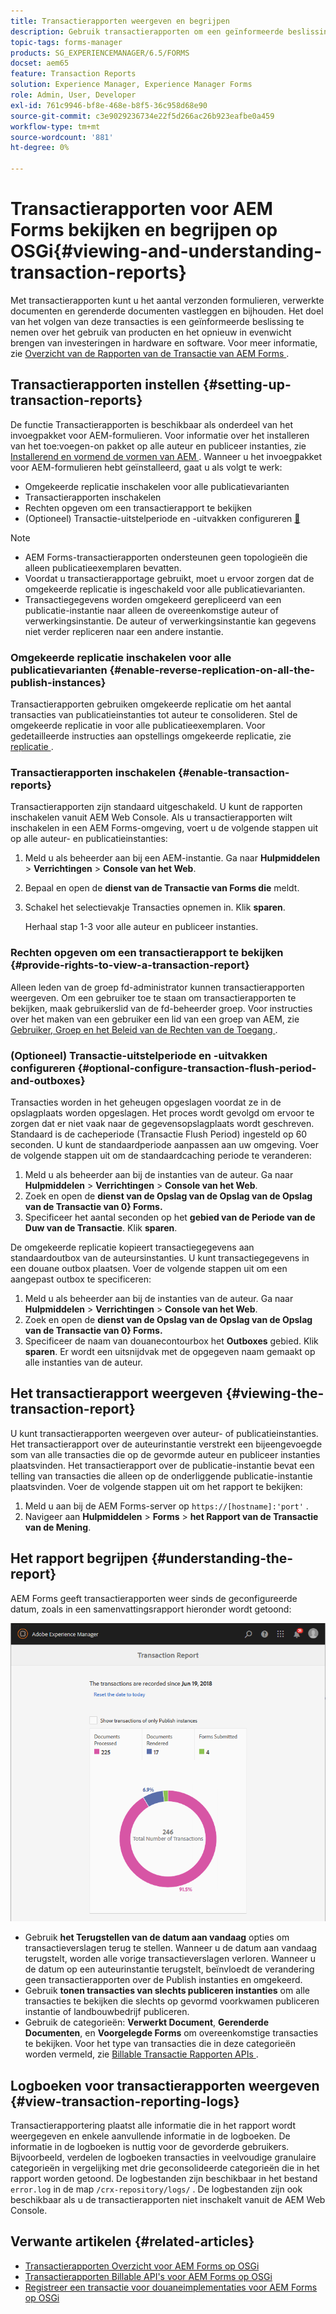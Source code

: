 ```yaml
---
title: Transactierapporten weergeven en begrijpen
description: Gebruik transactierapporten om een geïnformeerde beslissing te nemen over het gebruik van producten en het opnieuw in evenwicht brengen van investeringen in hardware en software.
topic-tags: forms-manager
products: SG_EXPERIENCEMANAGER/6.5/FORMS
docset: aem65
feature: Transaction Reports
solution: Experience Manager, Experience Manager Forms
role: Admin, User, Developer
exl-id: 761c9946-bf8e-468e-b8f5-36c958d68e90
source-git-commit: c3e9029236734e22f5d266ac26b923eafbe0a459
workflow-type: tm+mt
source-wordcount: '881'
ht-degree: 0%

---
```


# Transactierapporten voor AEM Forms bekijken en begrijpen op OSGi{#viewing-and-understanding-transaction-reports}

Met transactierapporten kunt u het aantal verzonden formulieren, verwerkte documenten en gerenderde documenten vastleggen en bijhouden. Het doel van het volgen van deze transacties is een geïnformeerde beslissing te nemen over het gebruik van producten en het opnieuw in evenwicht brengen van investeringen in hardware en software. Voor meer informatie, zie [ Overzicht van de Rapporten van de Transactie van AEM Forms ](../../forms/using/transaction-reports-overview.md).

## Transactierapporten instellen  {#setting-up-transaction-reports}

De functie Transactierapporten is beschikbaar als onderdeel van het invoegpakket voor AEM-formulieren. Voor informatie over het installeren van het toe:voegen-on pakket op alle auteur en publiceer instanties, zie [ Installerend en vormend de vormen van AEM ](/help/forms/using/installing-configuring-aem-forms-osgi.md). Wanneer u het invoegpakket voor AEM-formulieren hebt geïnstalleerd, gaat u als volgt te werk:

* Omgekeerde replicatie inschakelen voor alle publicatievarianten
* Transactierapporten inschakelen
* Rechten opgeven om een transactierapport te bekijken
* (Optioneel) Transactie-uitstelperiode en -uitvakken configureren [&#128279;](/help/forms/using/installing-configuring-aem-forms-osgi.md)

>[!NOTE]
>
>* AEM Forms-transactierapporten ondersteunen geen topologieën die alleen publicatieexemplaren bevatten.
>* Voordat u transactierapportage gebruikt, moet u ervoor zorgen dat de omgekeerde replicatie is ingeschakeld voor alle publicatievarianten.
>* Transactiegegevens worden omgekeerd gerepliceerd van een publicatie-instantie naar alleen de overeenkomstige auteur of verwerkingsinstantie. De auteur of verwerkingsinstantie kan gegevens niet verder repliceren naar een andere instantie.
>

### Omgekeerde replicatie inschakelen voor alle publicatievarianten {#enable-reverse-replication-on-all-the-publish-instances}

Transactierapporten gebruiken omgekeerde replicatie om het aantal transacties van publicatieinstanties tot auteur te consolideren. Stel de omgekeerde replicatie in voor alle publicatieexemplaren. Voor gedetailleerde instructies aan opstellings omgekeerde replicatie, zie [ replicatie ](/help/sites-deploying/replication.md).

### Transactierapporten inschakelen {#enable-transaction-reports}

Transactierapporten zijn standaard uitgeschakeld. U kunt de rapporten inschakelen vanuit AEM Web Console. Als u transactierapporten wilt inschakelen in een AEM Forms-omgeving, voert u de volgende stappen uit op alle auteur- en publicatieinstanties:

1. Meld u als beheerder aan bij een AEM-instantie. Ga naar **Hulpmiddelen** > **Verrichtingen** > **Console van het Web**.
1. Bepaal en open de **dienst van de Transactie van Forms die** meldt.
1. Schakel het selectievakje Transacties opnemen in. Klik **sparen**.

   Herhaal stap 1-3 voor alle auteur en publiceer instanties.

### Rechten opgeven om een transactierapport te bekijken {#provide-rights-to-view-a-transaction-report}

Alleen leden van de groep fd-administrator kunnen transactierapporten weergeven. Om een gebruiker toe te staan om transactierapporten te bekijken, maak gebruikerslid van de fd-beheerder groep. Voor instructies over het maken van een gebruiker een lid van een groep van AEM, zie [ Gebruiker, Groep en het Beleid van de Rechten van de Toegang ](/help/sites-administering/user-group-ac-admin.md).

### (Optioneel) Transactie-uitstelperiode en -uitvakken configureren {#optional-configure-transaction-flush-period-and-outboxes}

Transacties worden in het geheugen opgeslagen voordat ze in de opslagplaats worden opgeslagen. Het proces wordt gevolgd om ervoor te zorgen dat er niet vaak naar de gegevensopslagplaats wordt geschreven. Standaard is de cacheperiode (Transactie Flush Period) ingesteld op 60 seconden. U kunt de standaardperiode aanpassen aan uw omgeving. Voer de volgende stappen uit om de standaardcaching periode te veranderen:

1. Meld u als beheerder aan bij de instanties van de auteur. Ga naar **Hulpmiddelen** > **Verrichtingen** > **Console van het Web**.
1. Zoek en open de **dienst van de Opslag van de Opslag van de Opslag van de Transactie van 0&rbrace; Forms.**
1. Specificeer het aantal seconden op het **gebied van de Periode van de Duw van de Transactie**. Klik **sparen**.

De omgekeerde replicatie kopieert transactiegegevens aan standaardoutbox van de auteursinstanties. U kunt transactiegegevens in een douane outbox plaatsen. Voer de volgende stappen uit om een aangepast outbox te specificeren:

1. Meld u als beheerder aan bij de instanties van de auteur. Ga naar **Hulpmiddelen** > **Verrichtingen** > **Console van het Web**.
1. Zoek en open de **dienst van de Opslag van de Opslag van de Opslag van de Transactie van 0&rbrace; Forms.**
1. Specificeer de naam van douanecontourbox het **Outboxes** gebied. Klik **sparen**. Er wordt een uitsnijdvak met de opgegeven naam gemaakt op alle instanties van de auteur.

## Het transactierapport weergeven {#viewing-the-transaction-report}

U kunt transactierapporten weergeven over auteur- of publicatieinstanties. Het transactierapport over de auteurinstantie verstrekt een bijeengevoegde som van alle transacties die op de gevormde auteur en publiceer instanties plaatsvinden. Het transactierapport over de publicatie-instantie bevat een telling van transacties die alleen op de onderliggende publicatie-instantie plaatsvinden. Voer de volgende stappen uit om het rapport te bekijken:

1. Meld u aan bij de AEM Forms-server op `https://[hostname]:'port'` .
1. Navigeer aan **Hulpmiddelen** > **Forms** > **het Rapport van de Transactie van de Mening**.

## Het rapport begrijpen {#understanding-the-report}

AEM Forms geeft transactierapporten weer sinds de geconfigureerde datum, zoals in een samenvattingsrapport hieronder wordt getoond:

![ steekproef-transactie-rapport-auteur ](assets/sample-transaction-report-author.png)

* Gebruik **het Terugstellen van de datum aan vandaag** opties om transactieverslagen terug te stellen. Wanneer u de datum aan vandaag terugstelt, worden alle vorige transactieverslagen verloren. Wanneer u de datum op een auteurinstantie terugstelt, beïnvloedt de verandering geen transactierapporten over de Publish instanties en omgekeerd.
* Gebruik **tonen transacties van slechts publiceren instanties** om alle transacties te bekijken die slechts op gevormd voorkwamen publiceren instantie of landbouwbedrijf publiceren.
* Gebruik de categorieën: **Verwerkt Document**, **Gerenderde Documenten**, en **Voorgelegde Forms** om overeenkomstige transacties te bekijken. Voor het type van transacties die in deze categorieën worden vermeld, zie [ Billable Transactie Rapporten APIs ](../../forms/using/transaction-reports-billable-apis.md).

## Logboeken voor transactierapporten weergeven {#view-transaction-reporting-logs}

Transactierapportering plaatst alle informatie die in het rapport wordt weergegeven en enkele aanvullende informatie in de logboeken. De informatie in de logboeken is nuttig voor de gevorderde gebruikers. Bijvoorbeeld, verdelen de logboeken transacties in veelvoudige granulaire categorieën in vergelijking met drie geconsolideerde categorieën die in het rapport worden getoond. De logbestanden zijn beschikbaar in het bestand `error.log` in de map `/crx-repository/logs/` . De logbestanden zijn ook beschikbaar als u de transactierapporten niet inschakelt vanuit de AEM Web Console.

## Verwante artikelen {#related-articles}

* [Transactierapporten Overzicht voor AEM Forms op OSGi](../../forms/using/transaction-reports-overview.md)
* [Transactierapporten Billable API&#39;s voor AEM Forms op OSGi](../../forms/using/transaction-reports-billable-apis.md)
* [Registreer een transactie voor douaneimplementaties voor AEM Forms op OSGi](/help/forms/using/record-transaction-custom-implementation.md)
